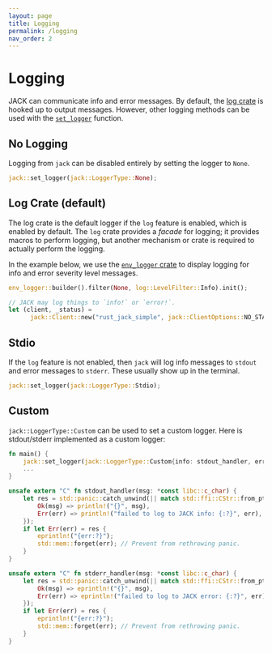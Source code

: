 ```yaml
---
layout: page
title: Logging
permalink: /logging
nav_order: 2
---
```


# Logging

JACK can communicate info and error messages. By default, the [log
crate](https://github.com/rust-lang/log) is hooked up to output
messages. However, other logging methods can be used with the
[`set_logger`](https://docs.rs/jack/latest/jack/fn.set_logger.html) function.

## No Logging

Logging from `jack` can be disabled entirely by setting the logger to `None`.

```rust
jack::set_logger(jack::LoggerType::None);
```

## Log Crate (default)

The log crate is the default logger if the `log` feature is enabled, which is
enabled by default. The `log` crate provides a *facade* for logging; it provides
macros to perform logging, but another mechanism or crate is required to
actually perform the logging.

In the example below, we use the [`env_logger`
crate](https://crates.io/crates/env_logger) to display logging for info and
error severity level messages.

```rust
env_logger::builder().filter(None, log::LevelFilter::Info).init();

// JACK may log things to `info!` or `error!`.
let (client, _status) =
      jack::Client::new("rust_jack_simple", jack::ClientOptions::NO_START_SERVER).unwrap();
```


## Stdio

If the `log` feature is not enabled, then `jack` will log info messages to
`stdout` and error messages to `stderr`. These usually show up in the terminal.

```rust
jack::set_logger(jack::LoggerType::Stdio);
```

## Custom

`jack::LoggerType::Custom` can be used to set a custom logger. Here is
stdout/stderr implemented as a custom logger:

```rust
fn main() {
    jack::set_logger(jack::LoggerType::Custom{info: stdout_handler, error: stderr_handler});
    ...
}

unsafe extern "C" fn stdout_handler(msg: *const libc::c_char) {
    let res = std::panic::catch_unwind(|| match std::ffi::CStr::from_ptr(msg).to_str() {
        Ok(msg) => println!("{}", msg),
        Err(err) => println!("failed to log to JACK info: {:?}", err),
    });
    if let Err(err) = res {
        eprintln!("{err:?}");
        std::mem::forget(err); // Prevent from rethrowing panic.
    }
}

unsafe extern "C" fn stderr_handler(msg: *const libc::c_char) {
    let res = std::panic::catch_unwind(|| match std::ffi::CStr::from_ptr(msg).to_str() {
        Ok(msg) => eprintln!("{}", msg),
        Err(err) => eprintln!("failed to log to JACK error: {:?}", err),
    });
    if let Err(err) = res {
        eprintln!("{err:?}");
        std::mem::forget(err); // Prevent from rethrowing panic.
    }
}
```
